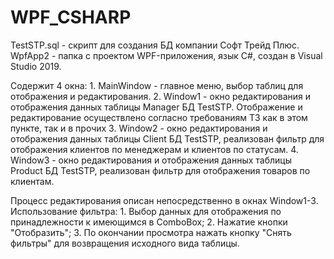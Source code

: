 # WPF_CSHARP
TestSTP.sql - скрипт для создания БД компании Софт Трейд Плюс.
WpfApp2 - папка с проектом WPF-приложения, язык C#, создан в Visual Studio 2019.

Содержит 4 окна:
	1. MainWindow - главное меню, выбор таблиц для отображения и редактирования.
  	2. Window1 - окно редактирования и отображения данных таблицы Manager БД TestSTP. Отображение и редактирование осуществлено 
	согласно требованиям ТЗ как в этом пункте, так и в прочих
  	3. Window2 - окно редактирования и отображения данных таблицы Client БД TestSTP, реализован фильтр для отображения клиентов 
	по менеджерам и клиентов по статусам.
	4. Window3 - окно редактирования и отображения данных таблицы Product БД TestSTP, реализован фильтр для отображения товаров 
	по клиентам.

Процесс редактирования описан непосредственно в окнах Window1-3. 
Использование фильтра:
	1. Выбор данных для отображения по принадлежности к имеющимся в ComboBox;
	2. Нажатие кнопки "Отобразить";
	3. По окончании просмотра нажать кнопку "Снять фильтры" для возвращения исходного вида таблицы.
  
